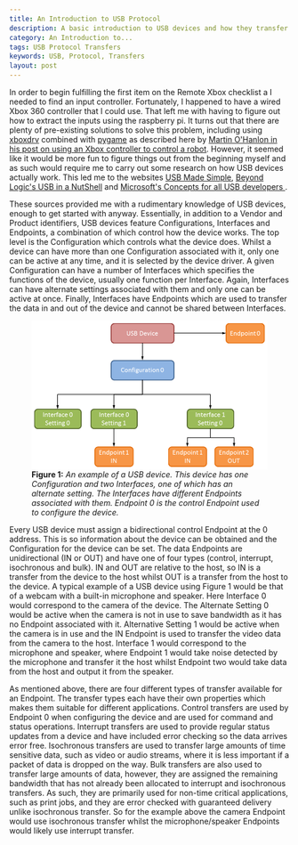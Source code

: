 ```yaml
---
title: An Introduction to USB Protocol
description: A basic introduction to USB devices and how they transfer data.
category: An Introduction to...
tags: USB Protocol Transfers
keywords: USB, Protocol, Transfers
layout: post
---
```

In order to begin fulfilling the first item on the Remote Xbox checklist a I needed to find an input controller.
Fortunately, I happened to have a wired Xbox 360 controller that I could use.
That left me with having to figure out how to extract the inputs using the raspberry pi.
It turns out that there are plenty of pre-existing solutions to solve this problem, including using [xboxdrv](http://pingus.seul.org/~grumbel/xboxdrv/) combined with [pygame](http://www.pygame.org/hifi.html) as described here by [Martin O'Hanlon in his post on using an Xbox controller to control a robot](http://www.stuffaboutcode.com/2014/10/raspberry-pi-xbox-360-controller-python.html).
However, it seemed like it would be more fun to figure things out from the beginning myself and as such would require me to carry out some research on how USB devices actually work.
This led me to the websites [USB Made Simple](http://www.usbmadesimple.co.uk/index.html), [Beyond Logic's USB in a NutShell](http://www.beyondlogic.org/usbnutshell/usb4.shtml#Control) and [Microsoft's Concepts for all USB developers ](https://msdn.microsoft.com/en-us/library/windows/hardware/dn303352(v=vs.85).aspx).

These sources provided me with a rudimentary knowledge of USB devices, enough to get started with anyway. Essentially, in addition to a Vendor and Product identifiers, USB devices feature Configurations, Interfaces and Endpoints, a combination of which control how the device works.
The top level is the Configuration which controls what the device does.
Whilst a device can have more than one Configuration associated with it, only one can be active at any time, and it is selected by the device driver.
A given Configuration can have a number of Interfaces which specifies the functions of the device, usually one function per Interface.
Again, Interfaces can have alternate settings associated with them and only one can be active at once.
Finally, Interfaces have Endpoints which are used to transfer the data in and out of the device and cannot be shared between Interfaces.

<figure>
<center><a href="/assets/images/USBdevice.png"><img src="/assets/images/USBdevice.png" align="middle" width="500" ></a></center>
<figcaption>
<b>Figure 1:</b>
<i>An example of a USB device. This device has one Configuration and two Interfaces, one of which has an alternate setting. The Interfaces have different Endpoints associated with them. Endpoint 0 is the control Endpoint used to configure the device.</i>
</figcaption>
</figure>

Every USB device must assign a bidirectional control Endpoint at the 0 address.
This is so information about the device can be obtained and the Configuration for the device can be set.
The data Endpoints are unidirectional (IN or OUT) and have one of four types (control, interrupt, isochronous and bulk).
IN and OUT are relative to the host, so IN is a transfer from the device to the host whilst OUT is a transfer from the host to the device.
A typical example of a USB device using Figure 1 would be that of a webcam with a built-in microphone and speaker.
Here Interface 0 would correspond to the camera of the device.
The Alternate Setting 0 would be active when the camera is not in use to save bandwidth as it has no Endpoint associated with it.
Alternative Setting 1 would be active when the camera is in use and the IN Endpoint is used to transfer the video data from the camera to the host.
Interface 1 would correspond to the microphone and speaker, where Endpoint 1 would take noise detected by the microphone and transfer it the host whilst Endpoint two would take data from the host and output it from the speaker.

As mentioned above, there are four different types of transfer available for an Endpoint.
The transfer types each have their own properties which makes them suitable for different applications.
Control transfers are used by Endpoint 0 when configuring the device and are used for command and status operations.
Interrupt transfers are used to provide regular status updates from a device and have included error checking so the data arrives error free.
Isochronous transfers are used to transfer large amounts of time sensitive data, such as video or audio streams, where it is less important if a packet of data is dropped on the way.
Bulk transfers are also used to transfer large amounts of data, however, they are assigned the remaining bandwidth that has not already been allocated to interrupt and isochronous transfers.
As such, they are primarily used for non-time critical applications, such as print jobs, and they are error checked with guaranteed delivery unlike isochronous transfer. So for the example above the camera Endpoint would use isochronous transfer whilst the microphone/speaker Endpoints would likely use interrupt transfer.
